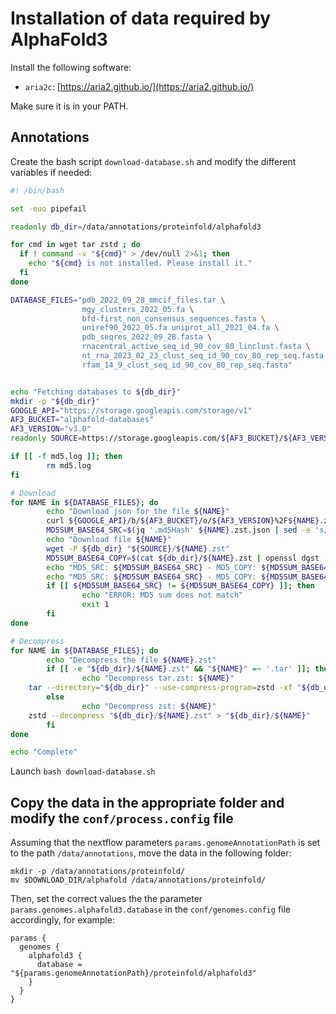 # Installation of data required by AlphaFold3

Install the following software:

- `aria2c`: [https://aria2.github.io/](https://aria2.github.io/)

Make sure it is in your PATH.


## Annotations


Create the bash script `download-database.sh` and modify the different variables if needed:


```bash
#! /bin/bash

set -euo pipefail

readonly db_dir=/data/annotations/proteinfold/alphafold3

for cmd in wget tar zstd ; do
  if ! command -v "${cmd}" > /dev/null 2>&1; then
    echo "${cmd} is not installed. Please install it."
  fi
done

DATABASE_FILES="pdb_2022_09_28_mmcif_files.tar \
                mgy_clusters_2022_05.fa \
                bfd-first_non_consensus_sequences.fasta \
                uniref90_2022_05.fa uniprot_all_2021_04.fa \
                pdb_seqres_2022_09_28.fasta \
                rnacentral_active_seq_id_90_cov_80_linclust.fasta \
                nt_rna_2023_02_23_clust_seq_id_90_cov_80_rep_seq.fasta \
                rfam_14_9_clust_seq_id_90_cov_80_rep_seq.fasta"


echo "Fetching databases to ${db_dir}"
mkdir -p "${db_dir}"
GOOGLE_API="https://storage.googleapis.com/storage/v1"
AF3_BUCKET="alphafold-databases"
AF3_VERSION="v3.0"
readonly SOURCE=https://storage.googleapis.com/${AF3_BUCKET}/${AF3_VERSION}

if [[ -f md5.log ]]; then
        rm md5.log
fi

# Download
for NAME in ${DATABASE_FILES}; do
        echo "Download json for the file ${NAME}"
        curl ${GOOGLE_API}/b/${AF3_BUCKET}/o/${AF3_VERSION}%2F${NAME}.zst > ${NAME}.zst.json
        MD5SUM_BASE64_SRC=$(jq '.md5Hash' ${NAME}.zst.json | sed -e 's/\"//g')
        echo "Download file ${NAME}"
        wget -P ${db_dir} "${SOURCE}/${NAME}.zst"
        MD5SUM_BASE64_COPY=$(cat ${db_dir}/${NAME}.zst | openssl dgst -md5 -binary | openssl enc -base64)
        echo "MD5_SRC: ${MD5SUM_BASE64_SRC} - MD5_COPY: ${MD5SUM_BASE64_COPY}"
        echo "MD5_SRC: ${MD5SUM_BASE64_SRC} - MD5_COPY: ${MD5SUM_BASE64_COPY}" >> md5.log
        if [[ ${MD5SUM_BASE64_SRC} != ${MD5SUM_BASE64_COPY} ]]; then
                echo "ERROR: MD5 sum does not match"
                exit 1
        fi
done

# Decompress
for NAME in ${DATABASE_FILES}; do
        echo "Decompress the file ${NAME}.zst"
        if [[ -e "${db_dir}/${NAME}.zst" && "${NAME}" =~ '.tar' ]]; then
                echo "Decompress tar.zst: ${NAME}"
    tar --directory="${db_dir}" --use-compress-program=zstd -xf "${db_dir}/${NAME}.zst"
        else
                echo "Decompress zst: ${NAME}"
    zstd --decompress "${db_dir}/${NAME}.zst" > "${db_dir}/${NAME}" 
        fi
done

echo "Complete"

```

Launch `bash download-database.sh`


## Copy the data in the appropriate folder and modify the `conf/process.config` file

Assuming that the nextflow parameters `params.genomeAnnotationPath` is set to the path  `/data/annotations`, move the data in the following folder:

```
mkdir -p /data/annotations/proteinfold/
mv $DOWNLOAD_DIR/alphafold /data/annotations/proteinfold/
```

Then, set the correct values the the parameter `params.genomes.alphafold3.database` in the `conf/genomes.config` file accordingly, for example:

```
params {
  genomes {
    alphafold3 {
      database = "${params.genomeAnnotationPath}/proteinfold/alphafold3"
    }
  }
}
```
